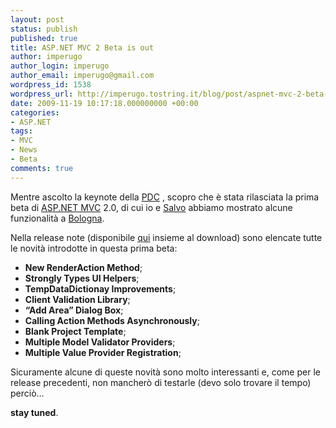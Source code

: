 ```yaml
---
layout: post
status: publish
published: true
title: ASP.NET MVC 2 Beta is out
author: imperugo
author_login: imperugo
author_email: imperugo@gmail.com
wordpress_id: 1538
wordpress_url: http://imperugo.tostring.it/blog/post/aspnet-mvc-2-beta-is-out/
date: 2009-11-19 10:17:18.000000000 +00:00
categories:
- ASP.NET
tags:
- MVC
- News
- Beta
comments: true
---
```

<p>
	Mentre ascolto la keynote della <a href="http://www.microsoftpdc.com/" rel="nofollow" target="_blank" title="Microsoft PDC">PDC</a> , scopro che &egrave; stata rilasciata la prima beta di <a href="http://imperugo.tostring.it/Categories/Archive/MVC" target="_blank" title="ASP.NET MVC">ASP.NET MVC</a> 2.0, di cui io e <a href="http://bitvector.tostring.it" rel="nofollow" target="_blank" title="Il Blog di Salvatore Di Fazio">Salvo</a> abbiamo mostrato alcune funzionalit&agrave; a <a href="http://imperugo.tostring.it/blog/post/community-tour-di-bologna-the-day-after" target="_blank" title="Community Tour di Bologna the day after">Bologna</a>.</p>
<p>
	Nella release note (disponibile <a href="http://www.microsoft.com/downloads/details.aspx?displaylang=en&amp;familyid=4817cdb2-88ea-4af4-a455-f06b4c90fd2c" rel="nofollow" target="_blank" title="Download ASP.NET MVC 2.0">qui</a> insieme al download) sono elencate tutte le novit&agrave; introdotte in questa prima beta:</p>
<ul>
	<li>
		<strong>New RenderAction Method</strong>;</li>
	<li>
		<strong>Strongly Types UI Helpers</strong>;</li>
	<li>
		<strong>TempDataDictionay Improvements</strong>;</li>
	<li>
		<strong>Client Validation Library</strong>;</li>
	<li>
		<strong>&ldquo;Add Area&rdquo; Dialog Box</strong>;</li>
	<li>
		<strong>Calling Action Methods Asynchronously</strong>;</li>
	<li>
		<strong>Blank Project Template</strong>;</li>
	<li>
		<strong>Multiple Model Validator Providers</strong>;</li>
	<li>
		<strong>Multiple Value Provider Registration</strong>;</li>
</ul>
<p>
	Sicuramente alcune di queste novit&agrave; sono molto interessanti e, come per le release precedenti, non mancher&ograve; di testarle (devo solo trovare il tempo) perci&ograve;&hellip;</p>
<p>
	<strong>stay tuned</strong>.</p>

